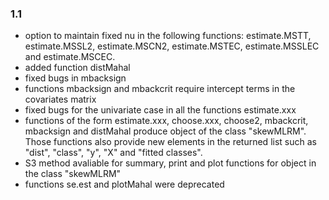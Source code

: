 ### 1.1

* option to maintain fixed nu in the following functions: estimate.MSTT, estimate.MSSL2, 
  estimate.MSCN2, estimate.MSTEC, estimate.MSSLEC and estimate.MSCEC.
* added function distMahal
* fixed bugs in mbacksign
* functions mbacksign and mbackcrit require intercept terms in the covariates matrix
* fixed bugs for the univariate case in all the functions estimate.xxx
* functions of the form estimate.xxx, choose.xxx, choose2, mbackcrit, mbacksign and
  distMahal produce object of the class "skewMLRM". Those functions also provide
  new elements in the returned list such as "dist", "class", "y", "X" and 
  "fitted classes".
* S3 method avaliable for summary, print and plot functions for object in the class 
  "skewMLRM"
* functions se.est and plotMahal were deprecated

